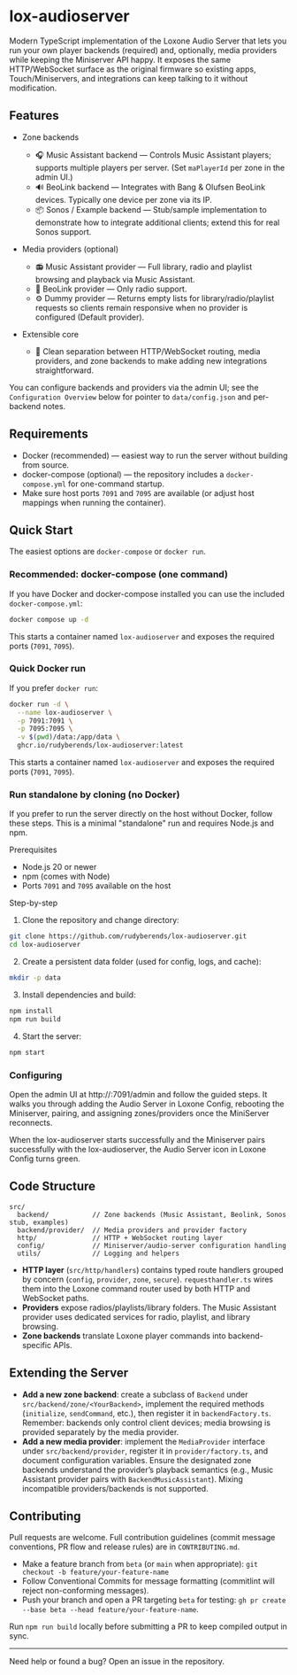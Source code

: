 # lox-audioserver

Modern TypeScript implementation of the Loxone Audio Server that lets you run your own
player backends (required) and, optionally, media providers while keeping the Miniserver API
happy. It exposes the same HTTP/WebSocket surface as the original firmware so existing apps,
Touch/Miniservers, and integrations can keep talking to it without modification.

## Features

- Zone backends
  - 🎧 Music Assistant backend — Controls Music Assistant players; supports multiple players per server. (Set `maPlayerId` per zone in the admin UI.)
  - 🔊 BeoLink backend — Integrates with Bang & Olufsen BeoLink devices. Typically one device per zone via its IP.
  - 📦 Sonos / Example backend — Stub/sample implementation to demonstrate how to integrate additional clients; extend this for real Sonos support.

- Media providers (optional)
  - 📻 Music Assistant provider — Full library, radio and playlist browsing and playback via Music Assistant.
  - 🧪 BeoLink provider — Only radio support.
  - ⚙️ Dummy provider — Returns empty lists for library/radio/playlist requests so clients remain responsive when no provider is configured (Default provider).

- Extensible core
  - 🧩 Clean separation between HTTP/WebSocket routing, media providers, and zone backends to make adding new integrations straightforward.

You can configure backends and providers via the admin UI; see the `Configuration Overview` below for pointer to `data/config.json` and per-backend notes.

## Requirements

- Docker (recommended) — easiest way to run the server without building from source.
- docker-compose (optional) — the repository includes a `docker-compose.yml` for one-command startup.
- Make sure host ports `7091` and `7095` are available (or adjust host mappings when running the container).

## Quick Start

The easiest options are `docker-compose` or `docker run`.

### Recommended: docker-compose (one command)

If you have Docker and docker-compose installed you can use the included `docker-compose.yml`:

```bash
docker compose up -d
```

This starts a container named `lox-audioserver` and exposes the required ports (`7091`, `7095`).

### Quick Docker run

If you prefer `docker run`:

```bash
docker run -d \
  --name lox-audioserver \
  -p 7091:7091 \
  -p 7095:7095 \
  -v $(pwd)/data:/app/data \
  ghcr.io/rudyberends/lox-audioserver:latest
```

This starts a container named `lox-audioserver` and exposes the required ports (`7091`, `7095`).

### Run standalone by cloning (no Docker)

If you prefer to run the server directly on the host without Docker, follow these steps. This is a minimal "standalone" run and requires Node.js and npm.

Prerequisites

- Node.js 20 or newer
- npm (comes with Node)
- Ports `7091` and `7095` available on the host

Step-by-step

1. Clone the repository and change directory:

```bash
git clone https://github.com/rudyberends/lox-audioserver.git
cd lox-audioserver
```

2. Create a persistent data folder (used for config, logs, and cache):

```bash
mkdir -p data
```

3. Install dependencies and build:

```bash
npm install
npm run build
```

4. Start the server:

```bash
npm start
```

### Configuring

Open the admin UI at http://<lox-audioserver-ip>:7091/admin and follow the guided steps. It walks you through adding the Audio Server in Loxone Config, rebooting the Miniserver, pairing, and assigning zones/providers once the MiniServer reconnects.

When the lox-audioserver starts successfully and the Miniserver pairs successfully with the lox-audioserver, the Audio Server icon in Loxone Config turns green.

## Code Structure

```
src/
  backend/           // Zone backends (Music Assistant, Beolink, Sonos stub, examples)
  backend/provider/  // Media providers and provider factory
  http/              // HTTP + WebSocket routing layer
  config/            // Miniserver/audio-server configuration handling
  utils/             // Logging and helpers
```

- **HTTP layer** (`src/http/handlers`) contains typed route handlers grouped by concern
  (`config`, `provider`, `zone`, `secure`). `requesthandler.ts` wires them into the Loxone
  command router used by both HTTP and WebSocket paths.
- **Providers** expose radios/playlists/library folders. The Music Assistant provider uses
  dedicated services for radio, playlist, and library browsing.
- **Zone backends** translate Loxone player commands into backend-specific APIs.

## Extending the Server

- **Add a new zone backend**: create a subclass of `Backend` under
  `src/backend/zone/<YourBackend>`, implement the required methods (`initialize`,
  `sendCommand`, etc.), then register it in `backendFactory.ts`. Remember: backends only control
  client devices; media browsing is provided separately by the media provider.
- **Add a new media provider**: implement the `MediaProvider` interface under
  `src/backend/provider`, register it in `provider/factory.ts`, and document configuration
  variables. Ensure the designated zone backends understand the provider’s playback semantics
  (e.g., Music Assistant provider pairs with `BackendMusicAssistant`). Mixing incompatible
  providers/backends is not supported.

## Contributing

Pull requests are welcome. Full contribution guidelines (commit message conventions, PR flow and release rules) are in `CONTRIBUTING.md`.

- Make a feature branch from `beta` (or `main` when appropriate):
  `git checkout -b feature/your-feature-name`
- Follow Conventional Commits for message formatting (commitlint will reject non-conforming messages).
- Push your branch and open a PR targeting `beta` for testing: `gh pr create --base beta --head feature/your-feature-name`.

Run `npm run build` locally before submitting a PR to keep compiled output in sync.

---

Need help or found a bug? Open an issue in the repository.

